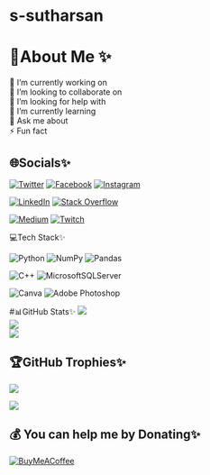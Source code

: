 # s-sutharsan
# 💫About Me ✨
🔭 I’m currently working on<br>👯 I’m looking to collaborate on<br>🤝 I’m looking for help with<br>🌱 I’m currently learning<br>💬 Ask me about<br>⚡ Fun fact


## 🌐Socials✨
[![Twitter](https://img.shields.io/badge/Twitter-%231DA1F2.svg?logo=Twitter&logoColor=white)](https://twitter.com/s_sutharsan_20) 
[![Facebook](https://img.shields.io/badge/Facebook-%231877F2.svg?logo=Facebook&logoColor=white)](https://facebook.com/s.sutharsan.20) 
[![Instagram](https://img.shields.io/badge/Instagram-%23E4405F.svg?logo=Instagram&logoColor=white)](https://instagram.com/s.sutharsan.20) 

[![LinkedIn](https://img.shields.io/badge/LinkedIn-%230077B5.svg?logo=linkedin&logoColor=white)](https://linkedin.com/in/https://www.linkedin.com/in/sutharsan-s-478362240/) 
[![Stack Overflow](https://img.shields.io/badge/-Stackoverflow-FE7A16?logo=stack-overflow&logoColor=white)](https://stackoverflow.com/users/s-sutharsan-20) 

[![Medium](https://img.shields.io/badge/Medium-12100E?logo=medium&logoColor=white)](https://medium.com/@s.sutharsan.20) 
[![Twitch](https://img.shields.io/badge/Twitch-%239146FF.svg?logo=Twitch&logoColor=white)](https://twitch.tv/s_sutharsan_20) 


💻Tech Stack✨

![Python](https://img.shields.io/badge/python-3670A0?style=plastic&logo=python&logoColor=ffdd54) 
![NumPy](https://img.shields.io/badge/numpy-%23013243.svg?style=plastic&logo=numpy&logoColor=white) 
![Pandas](https://img.shields.io/badge/pandas-%23150458.svg?style=plastic&logo=pandas&logoColor=white)

![C++](https://img.shields.io/badge/c++-%2300599C.svg?style=plastic&logo=c%2B%2B&logoColor=white) 
![MicrosoftSQLServer](https://img.shields.io/badge/Microsoft%20SQL%20Sever-CC2927?style=plastic&logo=microsoft%20sql%20server&logoColor=white) 

![Canva](https://img.shields.io/badge/Canva-%2300C4CC.svg?style=plastic&logo=Canva&logoColor=white) 
![Adobe Photoshop](https://img.shields.io/badge/adobephotoshop-%2331A8FF.svg?style=plastic&logo=adobephotoshop&logoColor=white)


#📊GitHub Stats✨
![](https://github-readme-stats.vercel.app/api?username=s-sutharsan-20&theme=tokyonight&hide_border=false&include_all_commits=true&count_private=true)<br/>
![](https://github-readme-streak-stats.herokuapp.com/?user=s-sutharsan-20&theme=tokyonight&hide_border=false)<br/>
![](https://github-readme-stats.vercel.app/api/top-langs/?username=s-sutharsan-20&theme=tokyonight&hide_border=false&include_all_commits=true&count_private=true&layout=compact)

## 🏆GitHub Trophies✨
![](https://github-profile-trophy.vercel.app/?username=s-sutharsan-20&theme=onedark&no-frame=false&no-bg=false&margin-w=4)


[![](https://visitcount.itsvg.in/api?id=s-sutharsan-20&icon=0&color=0)](https://visitcount.itsvg.in)

  ## 💰 You can help me by Donating✨
  [![BuyMeACoffee](https://img.shields.io/badge/Buy%20Me%20a%20Coffee-ffdd00?style=for-the-badge&logo=buy-me-a-coffee&logoColor=black)](https://buymeacoffee.com/https://www.buymeacoffee.com/s.sutharsan.20) 

  <!-- Proudly created with GPRM ( https://gprm.itsvg.in ) -->
  
